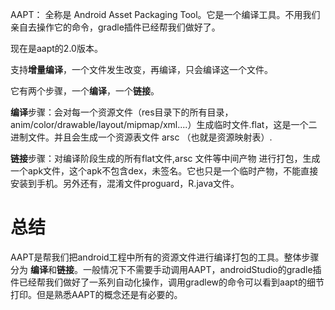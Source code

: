 AAPT： 全称是 Android Asset Packaging Tool。它是一个编译工具。不用我们亲自去操作它的命令，gradle插件已经帮我们做好了。

现在是aapt的2.0版本。

支持**增量编译**，一个文件发生改变，再编译，只会编译这一个文件。

它有两个步骤，一个**编译**，一个**链接**。

**编译**步骤：会对每一个资源文件（res目录下的所有目录，anim/color/drawable/layout/mipmap/xml....）生成临时文件.flat，这是一个二进制文件。并且会生成一个资源表文件 arsc （也就是资源映射表）.

**链接**步骤：对编译阶段生成的所有flat文件,arsc  文件等中间产物 进行打包，生成一个apk文件，这个apk不包含dex，未签名。它也只是一个临时产物，不能直接安装到手机。另外还有，混淆文件proguard，R.java文件。



#  总结

AAPT是帮我们把android工程中所有的资源文件进行编译打包的工具。整体步骤分为  **编译**和**链接**。一般情况下不需要手动调用AAPT，androidStudio的gradle插件已经帮我们做好了一系列自动化操作，调用gradlew的命令可以看到aapt的细节打印。但是熟悉AAPT的概念还是有必要的。





